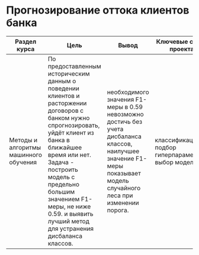# Прогнозирование оттока клиентов банка

Раздел курса | Цель  | Вывод | Ключевые слова проекта | Используемые библиотеки
------------- |----------------  | ---------------- | ---------------- | -----------------------
Методы и алгоритмы машинного обучения | По предоставленным историческим данным о поведении клиентов и расторжении договоров с банком нужно спрогнозировать, уйдёт клиент из банка в ближайшее время или нет. Задача - построить модель с предельно большим значением F1-меры, не ниже 0.59. и выявить лучший метод для устранения дисбаланса классов. | необходимого значения F1-меры в 0.59 невозможно достичь без учета дисбаланса классов, наилучшее значение F1-меры показывает модель случайного леса при изменении порога. | классификация, подбор гиперпараметров, выбор модели МО  | `Pandas`, `Python`, `matplotlib` `sklearn`

